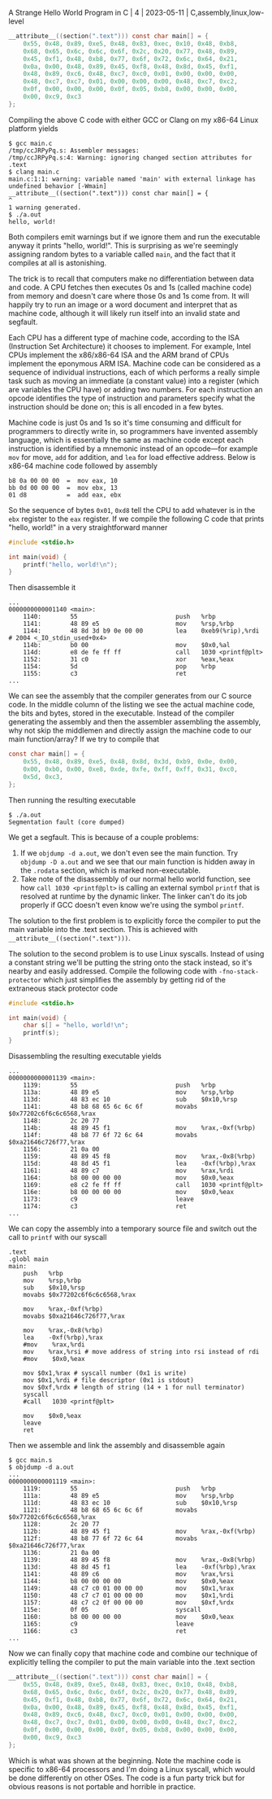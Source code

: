 A Strange Hello World Program in C | 4 | 2023-05-11 | C,assembly,linux,low-level

```c
__attribute__((section(".text"))) const char main[] = {
    0x55, 0x48, 0x89, 0xe5, 0x48, 0x83, 0xec, 0x10, 0x48, 0xb8,
    0x68, 0x65, 0x6c, 0x6c, 0x6f, 0x2c, 0x20, 0x77, 0x48, 0x89,
    0x45, 0xf1, 0x48, 0xb8, 0x77, 0x6f, 0x72, 0x6c, 0x64, 0x21,
    0x0a, 0x00, 0x48, 0x89, 0x45, 0xf8, 0x48, 0x8d, 0x45, 0xf1,
    0x48, 0x89, 0xc6, 0x48, 0xc7, 0xc0, 0x01, 0x00, 0x00, 0x00,
    0x48, 0xc7, 0xc7, 0x01, 0x00, 0x00, 0x00, 0x48, 0xc7, 0xc2,
    0x0f, 0x00, 0x00, 0x00, 0x0f, 0x05, 0xb8, 0x00, 0x00, 0x00,
    0x00, 0xc9, 0xc3
};
```

Compiling the above C code with either GCC or Clang on my x86-64 Linux platform yields

```
$ gcc main.c
/tmp/ccJRPyPq.s: Assembler messages:
/tmp/ccJRPyPq.s:4: Warning: ignoring changed section attributes for .text
$ clang main.c
main.c:1:1: warning: variable named 'main' with external linkage has undefined behavior [-Wmain]
__attribute__((section(".text"))) const char main[] = {
^
1 warning generated.
$ ./a.out
hello, world!
```

Both compilers emit warnings but if we ignore them and run the executable anyway it prints "hello, world!". This is surprising as we're seemingly assigning random bytes to a variable called `main`, and the fact that it compiles at all is astonishing.

The trick is to recall that computers make no differentiation between data and code. A CPU fetches then executes 0s and 1s (called machine code) from memory and doesn't care where those 0s and 1s come from. It will happily try to run an image or a word document and interpret that as machine code, although it will likely run itself into an invalid state and segfault.

Each CPU has a different type of machine code, according to the ISA (Instruction Set Architecture) it chooses to implement. For example, Intel CPUs implement the x86/x86-64 ISA and the ARM brand of CPUs implement the eponymous ARM ISA. Machine code can be considered as a sequence of individual instructions, each of which performs a really simple task such as moving an immediate (a constant value) into a register (which are variables the CPU have) or adding two numbers. For each instruction an opcode identifies the type of instruction and parameters specify what the instruction should be done on; this is all encoded in a few bytes.

Machine code is just 0s and 1s so it's time consuming and difficult for programmers to directly write in, so programmers have invented assembly language, which is essentially the same as machine code except each instruction is identified by a mnemonic instead of an opcode—for example `mov` for move, `add` for addition, and `lea` for load effective address. Below is x86-64 machine code followed by assembly

```
b8 0a 00 00 00  =  mov eax, 10
bb 0d 00 00 00  =  mov ebx, 13
01 d8           =  add eax, ebx
```

So the sequence of bytes `0x01`, `0xd8` tell the CPU to add whatever is in the `ebx` register to the `eax` register. If we compile the following C code that prints "hello, world!" in a very straightforward manner

```c
#include <stdio.h>

int main(void) {
    printf("hello, world!\n");
}
```

Then disassemble it

```
...
0000000000001140 <main>:
    1140:        55                           push   %rbp
    1141:        48 89 e5                     mov    %rsp,%rbp
    1144:        48 8d 3d b9 0e 00 00         lea    0xeb9(%rip),%rdi        # 2004 <_IO_stdin_used+0x4>
    114b:        b0 00                        mov    $0x0,%al
    114d:        e8 de fe ff ff               call   1030 <printf@plt>
    1152:        31 c0                        xor    %eax,%eax
    1154:        5d                           pop    %rbp
    1155:        c3                           ret
...
```

We can see the assembly that the compiler generates from our C source code. In the middle column of the listing we see the actual machine code, the bits and bytes, stored in the executable. Instead of the compiler generating the assembly and then the assembler assembling the assembly, why not skip the middlemen and directly assign the machine code to our main function/array? If we try to compile that

```c
const char main[] = {
    0x55, 0x48, 0x89, 0xe5, 0x48, 0x8d, 0x3d, 0xb9, 0x0e, 0x00,
    0x00, 0xb0, 0x00, 0xe8, 0xde, 0xfe, 0xff, 0xff, 0x31, 0xc0,
    0x5d, 0xc3,
};
```

Then running the resulting executable

```
$ ./a.out
Segmentation fault (core dumped)
```

We get a segfault. This is because of a couple problems:

1. If we `objdump -d a.out`, we don't even see the main function. Try `objdump -D a.out` and we see that our main function is hidden away in the `.rodata` section, which is marked non-executable.
2. Take note of the disassembly of our normal hello world function, see how `call 1030 <printf@plt>` is calling an external symbol `printf` that is resolved at runtime by the dynamic linker. The linker can't do its job properly if GCC doesn't even know we're using the symbol `printf`.

The solution to the first problem is to explicitly force the compiler to put the main variable into the .text section. This is achieved with `__attribute__((section(".text")))`.

The solution to the second problem is to use Linux syscalls. Instead of using a constant string we'll be putting the string onto the stack instead, so it's nearby and easily addressed. Compile the following code with `-fno-stack-protector` which just simplifies the assembly by getting rid of the extraneous stack protector code

```c
#include <stdio.h>

int main(void) {
    char s[] = "hello, world!\n";
    printf(s);
}
```

Disassembling the resulting executable yields

```
...
0000000000001139 <main>:
    1139:        55                           push   %rbp
    113a:        48 89 e5                     mov    %rsp,%rbp
    113d:        48 83 ec 10                  sub    $0x10,%rsp
    1141:        48 b8 68 65 6c 6c 6f         movabs $0x77202c6f6c6c6568,%rax
    1148:        2c 20 77
    114b:        48 89 45 f1                  mov    %rax,-0xf(%rbp)
    114f:        48 b8 77 6f 72 6c 64         movabs $0xa21646c726f77,%rax
    1156:        21 0a 00
    1159:        48 89 45 f8                  mov    %rax,-0x8(%rbp)
    115d:        48 8d 45 f1                  lea    -0xf(%rbp),%rax
    1161:        48 89 c7                     mov    %rax,%rdi
    1164:        b8 00 00 00 00               mov    $0x0,%eax
    1169:        e8 c2 fe ff ff               call   1030 <printf@plt>
    116e:        b8 00 00 00 00               mov    $0x0,%eax
    1173:        c9                           leave
    1174:        c3                           ret
...
```

We can copy the assembly into a temporary source file and switch out the call to `printf` with our syscall

```
.text
.globl main
main:
    push   %rbp
    mov    %rsp,%rbp
    sub    $0x10,%rsp
    movabs $0x77202c6f6c6c6568,%rax
    
    mov    %rax,-0xf(%rbp)
    movabs $0xa21646c726f77,%rax
    
    mov    %rax,-0x8(%rbp)
    lea    -0xf(%rbp),%rax
    #mov    %rax,%rdi
    mov    %rax,%rsi # move address of string into rsi instead of rdi
    #mov    $0x0,%eax

    mov $0x1,%rax # syscall number (0x1 is write)
    mov $0x1,%rdi # file descriptor (0x1 is stdout)
    mov $0xf,%rdx # length of string (14 + 1 for null terminator)
    syscall
    #call   1030 <printf@plt>

    mov    $0x0,%eax
    leave
    ret
```

Then we assemble and link the assembly and disassemble again

```
$ gcc main.s
$ objdump -d a.out
...
0000000000001119 <main>:
    1119:        55                           push   %rbp
    111a:        48 89 e5                     mov    %rsp,%rbp
    111d:        48 83 ec 10                  sub    $0x10,%rsp
    1121:        48 b8 68 65 6c 6c 6f         movabs $0x77202c6f6c6c6568,%rax
    1128:        2c 20 77
    112b:        48 89 45 f1                  mov    %rax,-0xf(%rbp)
    112f:        48 b8 77 6f 72 6c 64         movabs $0xa21646c726f77,%rax
    1136:        21 0a 00
    1139:        48 89 45 f8                  mov    %rax,-0x8(%rbp)
    113d:        48 8d 45 f1                  lea    -0xf(%rbp),%rax
    1141:        48 89 c6                     mov    %rax,%rsi
    1144:        b8 00 00 00 00               mov    $0x0,%eax
    1149:        48 c7 c0 01 00 00 00         mov    $0x1,%rax
    1150:        48 c7 c7 01 00 00 00         mov    $0x1,%rdi
    1157:        48 c7 c2 0f 00 00 00         mov    $0xf,%rdx
    115e:        0f 05                        syscall
    1160:        b8 00 00 00 00               mov    $0x0,%eax
    1165:        c9                           leave
    1166:        c3                           ret
...
```

Now we can finally copy that machine code and combine our technique of explicitly telling the compiler to put the main variable into the .text section

```c
__attribute__((section(".text"))) const char main[] = {
    0x55, 0x48, 0x89, 0xe5, 0x48, 0x83, 0xec, 0x10, 0x48, 0xb8,
    0x68, 0x65, 0x6c, 0x6c, 0x6f, 0x2c, 0x20, 0x77, 0x48, 0x89,
    0x45, 0xf1, 0x48, 0xb8, 0x77, 0x6f, 0x72, 0x6c, 0x64, 0x21,
    0x0a, 0x00, 0x48, 0x89, 0x45, 0xf8, 0x48, 0x8d, 0x45, 0xf1,
    0x48, 0x89, 0xc6, 0x48, 0xc7, 0xc0, 0x01, 0x00, 0x00, 0x00,
    0x48, 0xc7, 0xc7, 0x01, 0x00, 0x00, 0x00, 0x48, 0xc7, 0xc2,
    0x0f, 0x00, 0x00, 0x00, 0x0f, 0x05, 0xb8, 0x00, 0x00, 0x00,
    0x00, 0xc9, 0xc3
};
```

Which is what was shown at the beginning. Note the machine code is specific to x86-64 processors and I'm doing a Linux syscall, which would be done differently on other OSes. The code is a fun party trick but for obvious reasons is not portable and horrible in practice.
